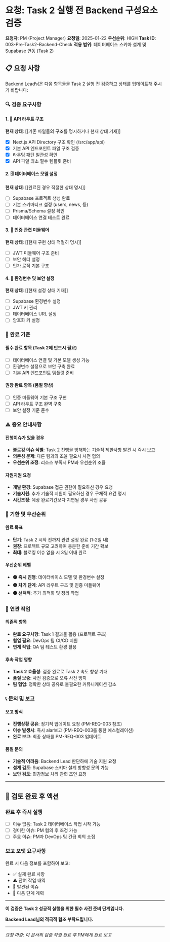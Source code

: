 # 요청: Task 2 실행 전 Backend 구성요소 검증

**요청자**: PM (Project Manager)
**요청일**: 2025-01-22
**우선순위**: HIGH
**Task ID**: 003-Pre-Task2-Backend-Check
**적용 범위**: 데이터베이스 스키마 설계 및 Supabase 연동 (Task 2)

## 📋 요청 사항

Backend Lead님은 다음 항목들을 Task 2 실행 전 검증하고 상태를 업데이트해 주시기 바랍니다:

### 🔍 검증 요구사항

#### 1. 📡 API 라우트 구조
**현재 상태**: [[기존 파일들의 구조를 명시하거나 현재 상태 기재]]
- [x] Next.js API Directory 구조 확인 (/src/app/api)
- [x] 기본 API 엔드포인트 파일 구조 검증
- [x] 라우팅 패턴 일관성 확인
- [x] API 파일 최소 필수 템플릿 준비

#### 2. 🗄️ 데이터베이스 모델 설정
**현재 상태**: [[완료된 경우 적절한 상태 명시]]
- [ ] Supabase 프로젝트 생성 완료
- [ ] 기본 스키마티크 설정 (users, news, 등)
- [ ] Prisma/Schema 설정 확인
- [ ] 데이터베이스 연결 테스트 완료

#### 3. 🔐 인증 관련 미들웨어
**현재 상태**: [[현재 구현 상태 적절히 명시]]
- [ ] JWT 미들웨어 구조 준비
- [ ] 보안 헤더 설정
- [ ] 인가 로직 기본 구조

#### 4. 🔧 환경변수 및 보안 설정
**현재 상태**: [[현재 설정 상태 기재]]
- [ ] Supabase 환경변수 설정
- [ ] JWT 키 관리
- [ ] 데이터베이스 URL 설정
- [ ] 암호화 키 설정

### 🎯 완료 기준

#### 필수 완료 항목 (Task 2에 반드시 필요)
- [ ] 데이터베이스 연결 및 기본 모델 생성 가능
- [ ] 환경변수 설정으로 보안 구축 완료
- [ ] 기본 API 엔드포인트 템플릿 준비

#### 권장 완료 항목 (품질 향상)
- [ ] 인증 미들웨어 기본 구조 구현
- [ ] API 라우트 구조 완벽 구축
- [ ] 보안 설정 기준 준수

### ⚠️ 중요 안내사항

#### 진행이슈가 있을 경우
- **블로킹 이슈 식별**: Task 2 진행을 방해하는 기술적 제한사항 발견 시 즉시 보고
- **의존성 문제**: 다른 팀과의 조율 필요시 사전 협의
- **우선순위 조정**: 리소스 부족시 PM과 우선순위 조율

#### 자원지원 요청
- **개발 환경**: Supabase 접근 권한이 필요하신 경우 요청
- **기술지원**: 추가 기술적 지원이 필요하신 경우 구체적 요건 명시
- **시간조정**: 예상 완료기간보다 지연될 경우 사전 공유

### 📅 기한 및 우선순위

#### 완료 목표
- **단기**: Task 2 시작 전까지 관련 설정 완료 (1-2일 내)
- **권장**: 프로젝트 규모 고려하여 충분한 준비 기간 확보
- **최대**: 블로킹 이슈 없을 시 3일 이내 완료

#### 우선순위 레벨
- **🟢 즉시 진행**: 데이터베이스 모델 및 환경변수 설정
- **🟡 차기 단계**: API 라우트 구조 및 인증 미들웨어
- **🟠 선택적**: 추가 최적화 및 정리 작업

### 🔗 연관 작업

#### 의존적 항목
- **완료 요구사항**: Task 1 결과물 활용 (프로젝트 구조)
- **협업 필요**: DevOps 팀 CI/CD 지원
- **연계 작업**: QA 팀 테스트 환경 활용

#### 후속 작업 영향
- **Task 2 효율성**: 검증 완료로 Task 2 속도 향상 기대
- **품질 보증**: 사전 검증으로 오류 사전 방지
- **팀 협업**: 정확한 상태 공유로 불필요한 커뮤니케이션 감소

### 📞 문의 및 보고

#### 보고 방식
- **진행상황 공유**: 정기적 업데이트 요청 (PM-REQ-003 참조)
- **이슈 발생시**: 즉시 alar보고 (PM-REQ-003를 통한 에스컬레이션)
- **완료 보고**: 최종 상태를 PM-REQ-003 업데이트

#### 품질 문의
- **기술적 어려움**: Backend Lead 판단하에 기술 지원 요청
- **설계 검토**: Supabase 스키마 설계 방향성 문의 가능
- **보안 검토**: 민감정보 처리 관련 조언 요청

---

## 🎯 검토 완료 후 액션

### 완료 후 즉시 실행
- [ ] 이슈 없음: Task 2 데이터베이스 작업 시작 가능
- [ ] 경미한 이슈: PM 협의 후 조정 가능
- [ ] 주요 이슈: PM과 DevOps 팀 긴급 회의 소집

### 보고 포맷 요구사항
완료 시 다음 정보를 포함하여 보고:
- ✅ 실제 완료 사항
- ⚠️ 잔여 작업 내역
- 🔴 발견된 이슈
- 📅 다음 단계 계획

---

**이 검증은 Task 2 성공적 실행을 위한 필수 사전 준비 단계입니다.**

**Backend Lead님의 적극적 협조 부탁드립니다.**

---

*요청 마감: 이 문서의 검증 작업 완료 후 PM에게 완료 보고*